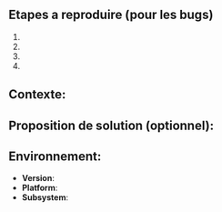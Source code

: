## Etapes a reproduire (pour les bugs)
1.
2.
3.
4.

## Contexte:

## Proposition de solution (optionnel):

## Environnement:
* **Version**: 
* **Platform**: 
* **Subsystem**: 

